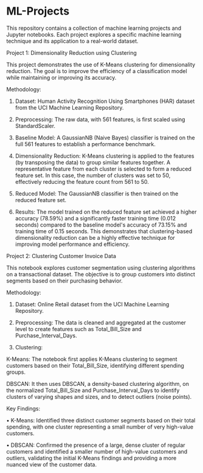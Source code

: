 # ML-Projects
This repository contains a collection of machine learning projects and Jupyter notebooks. Each project explores a specific machine learning technique and its application to a real-world dataset.

Project 1: Dimensionality Reduction using Clustering

This project demonstrates the use of K-Means clustering for dimensionality reduction. The goal is to improve the efficiency of a classification model while maintaining or improving its accuracy.

Methodology:

1. Dataset: Human Activity Recognition Using Smartphones (HAR) dataset from the UCI Machine Learning Repository.

2. Preprocessing: The raw data, with 561 features, is first scaled using StandardScaler.

3. Baseline Model: A GaussianNB (Naive Bayes) classifier is trained on the full 561 features to establish a performance benchmark.

3. Dimensionality Reduction: K-Means clustering is applied to the features (by transposing the data) to group similar features together. A representative feature from each cluster is selected to form a reduced feature set. In this case, the number of clusters was set to 50, effectively reducing the feature count from 561 to 50.

4. Reduced Model: The GaussianNB classifier is then trained on the reduced feature set.

5. Results:
The model trained on the reduced feature set achieved a higher accuracy (78.59%) and a significantly faster training time (0.012 seconds) compared to the baseline model's accuracy of 73.15% and training time of 0.15 seconds. This demonstrates that clustering-based dimensionality reduction can be a highly effective technique for improving model performance and efficiency.

Project 2: Clustering Customer Invoice Data

This notebook explores customer segmentation using clustering algorithms on a transactional dataset. The objective is to group customers into distinct segments based on their purchasing behavior.

Methodology:

1. Dataset: Online Retail dataset from the UCI Machine Learning Repository.

2. Preprocessing: The data is cleaned and aggregated at the customer level to create features such as Total_Bill_Size and Purchase_Interval_Days.

3. Clustering:

K-Means: The notebook first applies K-Means clustering to segment customers based on their Total_Bill_Size, identifying different spending groups.

DBSCAN: It then uses DBSCAN, a density-based clustering algorithm, on the normalized Total_Bill_Size and Purchase_Interval_Days to identify clusters of varying shapes and sizes, and to detect outliers (noise points).

Key Findings:

• K-Means: Identified three distinct customer segments based on their total spending, with one cluster representing a small number of very high-value customers.

• DBSCAN: Confirmed the presence of a large, dense cluster of regular customers and identified a smaller number of high-value customers and outliers, validating the initial K-Means findings and providing a more nuanced view of the customer data.
